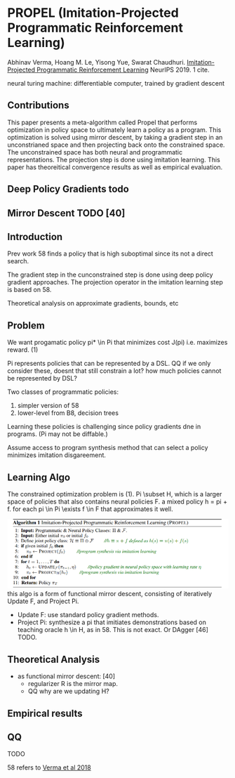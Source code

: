 # PROPEL (Imitation-Projected Programmatic Reinforcement Learning)

Abhinav Verma, Hoang M. Le, Yisong Yue, Swarat Chaudhuri. [Imitation-Projected Programmatic Reinforcement Learning](https://arxiv.org/abs/1907.05431) NeurIPS 2019. 1 cite.

neural turing machine: differentiable computer, trained by gradient descent

## Contributions
This paper presents a meta-algorithm called Propel that performs optimization in policy space to ultimately learn a policy as a program. This optimization is solved using mirror descent, by taking a gradient step in an unconstrianed space and then projecting back onto the constrained space. The unconstrained space has both neural and programmatic representations. The projection step is done using imitation learning. This paper has theoreitical convergence results as well as empirical evaluation.

## Deep Policy Gradients todo
## Mirror Descent TODO [40]

## Introduction
Prev work 58 finds a policy that is high suboptimal since its not a direct search.

The gradient step in the cunconstrained step is done using deep policy gradient approaches. The projection operator in the imitation learning step is based on 58.

Theoretical analysis on approximate gradients, bounds, etc

## Problem
We want progamatic policy pi* \in Pi that minimizes cost J(pi) i.e. maximizes reward. (1)

Pi represents policies that can be represented by a DSL. QQ if we only consider these, doesnt that still constrain a lot? how much policies cannot be represented by DSL?

Two classes of programmatic policies:
1. simpler version of 58
2. lower-level from B8, decision trees

Learning these policies is challenging since policy gradients dne in programs. (Pi may not be diffable.)

Assume access to program synthesis method that can select a policy minimizes imitation disgareement.

## Learning Algo
The constrained optimization problem is (1). Pi \subset H, which is a larger space of policies that also contains neural policies F. a mixed policy h = pi + f. for each pi \in Pi \exists f \in F that approximates it well. 

![](../img/veralg1.png)
this algo is a form of functional mirror descent, consisting of iteratively Update F, and Project Pi.
- Update F: use standard policy gradient methods.
- Project Pi: synthesize a pi that imitiates demonstrations based on teaching oracle h \in H, as in 58. This is not exact. Or DAgger [46] TODO.

## Theoretical Analysis
- as functional mirror descent: [40]
    - regularizer R is the mirror map.
    - QQ why are we updating H?

## Empirical results




## QQ
TODO

58 refers to [Verma et al 2018](VerEtAl78.md)